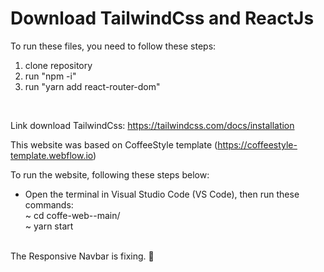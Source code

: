 # Download TailwindCss and ReactJs
To run these files, you need to follow these steps:
<ol>
  <li>clone repository
  <li>run "npm -i"
  <li>run "yarn add react-router-dom"
</ol><br />

Link download TailwindCss: https://tailwindcss.com/docs/installation

This website was based on CoffeeStyle template (https://coffeestyle-template.webflow.io)

To run the website, following these steps below:

<ul>
  <li>Open the terminal in Visual Studio Code (VS Code), then run these commands: 
    <br />
  ~ cd coffe-web--main/<br />
  ~ yarn start
</ul>
<br />
The Responsive Navbar is fixing. 🥲 
